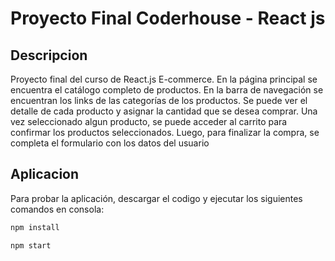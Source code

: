 # Proyecto Final Coderhouse - React js

## Descripcion

Proyecto final del curso de React.js
E-commerce. En la página principal se encuentra el catálogo completo de productos. En la barra de navegación se encuentran los links de las categorías de los productos. Se puede ver el detalle de cada producto y asignar la cantidad que se desea comprar. Una vez seleccionado algun producto, se puede acceder al carrito para confirmar los productos seleccionados. Luego, para finalizar la compra, se completa el formulario con los datos del usuario

## Aplicacion

Para probar la aplicación, descargar el codigo y ejecutar los siguientes comandos en consola:

```bash
npm install
```

```bash
npm start
```
